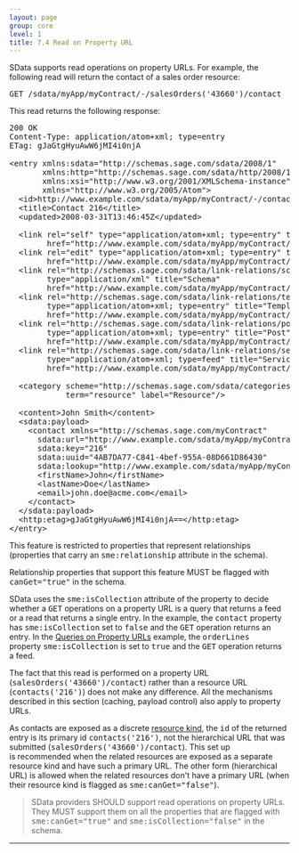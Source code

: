 ```yaml
---
layout: page
group: core
level: 1
title: 7.4 Read on Property URL
---
```


SData supports read operations on property URLs. For example, the following
read will return the&nbsp;contact of a sales order resource:

<pre>GET /sdata/myApp/myContract/-/salesOrders('43660')/contact</pre>

This read returns the following&nbsp;response:

<pre>200 OK
Content-Type: application/atom+xml; type=entry
ETag: gJaGtgHyuAwW6jMI4i0njA
&nbsp;
&lt;entry xmlns:sdata="http://schemas.sage.com/sdata/2008/1" 
       xmlns:http="http://schemas.sage.com/sdata/http/2008/1" 
       xmlns:xsi="http://www.w3.org/2001/XMLSchema-instance"
&nbsp;&nbsp;&nbsp;&nbsp;&nbsp;  xmlns="http://www.w3.org/2005/Atom"&gt;
&nbsp; &lt;id&gt;http://www.example.com/sdata/myApp/myContract/-/contact('216')&lt;/id&gt;
&nbsp; &lt;title&gt;Contact 216&lt;/title&gt;
&nbsp; &lt;updated&gt;2008-03-31T13:46:45Z&lt;/updated&gt;

&nbsp; &lt;link rel="self" type="application/atom+xml; type=entry" title="Refresh" 
        href="http://www.example.com/sdata/myApp/myContract/-/contact('216')" /&gt;
&nbsp; &lt;link rel="edit" type="application/atom+xml; type=entry" title="Edit" 
        href="http://www.example.com/sdata/myApp/myContract/-/contact('216')" /&gt;
&nbsp; &lt;link rel="http://schemas.sage.com/sdata/link-relations/schema" 
&nbsp;&nbsp;&nbsp;&nbsp;&nbsp;&nbsp;&nbsp; type="application/xml" title="Schema" 
&nbsp;&nbsp;&nbsp;&nbsp;&nbsp;&nbsp;&nbsp; href="http://www.example.com/sdata/myApp/myContract/-/contacts/$schema?version=5" /&gt;
&nbsp; &lt;link rel="http://schemas.sage.com/sdata/link-relations/template" 
&nbsp;&nbsp;&nbsp;&nbsp;&nbsp;&nbsp;&nbsp; type="application/atom+xml; type=entry" title="Template" 
&nbsp;&nbsp;&nbsp;&nbsp;&nbsp;&nbsp;&nbsp; href="http://www.example.com/sdata/myApp/myContract/-/contacts/$template" /&gt;
&nbsp; &lt;link rel="http://schemas.sage.com/sdata/link-relations/post" 
&nbsp;&nbsp;&nbsp;&nbsp;&nbsp;&nbsp;&nbsp; type="application/atom+xml; type=entry" title="Post" 
&nbsp;&nbsp;&nbsp;&nbsp;&nbsp;&nbsp;&nbsp; href="http://www.example.com/sdata/myApp/myContract/-/contacts" /&gt;
&nbsp; &lt;link rel="http://schemas.sage.com/sdata/link-relations/service" 
&nbsp;&nbsp;&nbsp;&nbsp;&nbsp;&nbsp;&nbsp; type="application/atom+xml; type=feed" title="Service" 
&nbsp;&nbsp;&nbsp;&nbsp;&nbsp;&nbsp;&nbsp; href="http://www.example.com/sdata/myApp/myContract/-/contacts/$service" /&gt;

  &lt;category scheme="http://schemas.sage.com/sdata/categories" 
            term="resource" label="Resource"/&gt;

&nbsp; &lt;content&gt;John Smith&lt;/content&gt;
  &lt;sdata:payload&gt;
&nbsp;   &lt;contact xmlns="http://schemas.sage.com/myContract"
      sdata:url="http://www.example.com/sdata/myApp/myContract/-/contacts('216')" 
      sdata:key="216" 
      sdata:uuid="4AB7DA77-C841-4bef-955A-08D661D86430"
      sdata:lookup="http://www.example.com/sdata/myApp/myContract/-/contacts"&gt;
      &lt;firstName&gt;John&lt;/firstName&gt;
      &lt;lastName&gt;Doe&lt;/lastName&gt;
      &lt;email&gt;john.doe@acme.com&lt;/email&gt;
    &lt;/contact&gt;
  &lt;/sdata:payload&gt;
&nbsp; &lt;http:etag&gt;gJaGtgHyuAwW6jMI4i0njA==&lt;/http:etag&gt;
&lt;/entry&gt;</pre>

This feature is restricted to properties that represent relationships
(properties that carry an <tt>sme:relationship</tt> attribute in the schema).

Relationship properties that support this feature MUST be flagged with
<tt>canGet="true"</tt> in the schema.

SData uses the <tt>sme:isCollection</tt> attribute of the property to decide
whether a <tt>GET</tt> operations on a property URL is a query that returns a
feed or a read that returns a single entry. In the example, the <tt>contact</tt>
property has <tt>sme:isCollection</tt> set to <tt>false</tt> and the
<tt>GET</tt> operation returns an entry. In the
[Queries on Property URLs](../0608/ "6.8 Query on Property URL") example, the <tt>orderLines</tt>
property&nbsp;<tt>sme:isCollection</tt> is set to&nbsp;<tt>true</tt> and the <tt>GET</tt>
operation returns a&nbsp;feed.

The fact that this read is performed on a property URL
(<tt>salesOrders('43660')/contact</tt>) rather than a resource URL
(<tt>contacts('216')</tt>) does not make any difference. All the mechanisms
described in this section (caching, payload control) also apply to property
URLs.

As contacts are exposed as a discrete [resource kind](../0101/ "1.1 Terminology"), the <tt>id</tt> of the returned entry is its primary id
<tt>contacts('216')</tt>, not the hierarchical URL that was submitted
(<tt>salesOrders('43660')/contact</tt>). This set up is&nbsp;recommended&nbsp;when the
related resources are exposed as a separate resource kind and have such a
primary URL. The other form (hierarchical URL) is&nbsp;allowed when the related
resources don't have a primary URL (when their resource kind is flagged as
<tt>sme:canGet="false"</tt>).

<blockquote class="compliance">SData providers SHOULD support read operations on property URLs.
They MUST support them on all the properties that are flagged with
<tt>sme:canGet="true"</tt> and <tt>sme:isCollection="false"</tt> in the schema.</blockquote>

* * *
